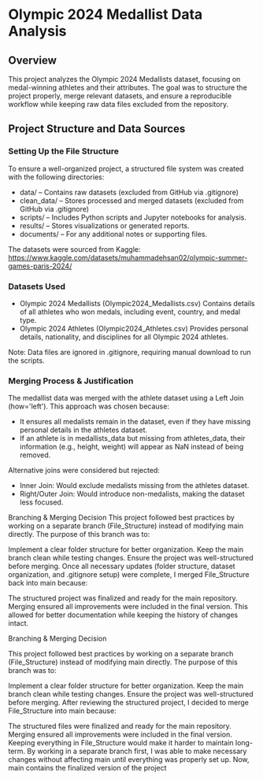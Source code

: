 # Olympic 2024 Medallist Data Analysis

## Overview

This project analyzes the Olympic 2024 Medallists dataset, focusing on medal-winning athletes and their attributes. The goal was to structure the project properly, merge relevant datasets, and ensure a reproducible workflow while keeping raw data files excluded from the repository.

## Project Structure and Data Sources

### Setting Up the File Structure

To ensure a well-organized project, a structured file system was created with the following directories:
* data/ – Contains raw datasets (excluded from GitHub via .gitignore)
* clean_data/ – Stores processed and merged datasets (excluded from GitHub via .gitignore)
* scripts/ – Includes Python scripts and Jupyter notebooks for analysis.
* results/ – Stores visualizations or generated reports.
* documents/ – For any additional notes or supporting files.

The datasets were sourced from Kaggle: https://www.kaggle.com/datasets/muhammadehsan02/olympic-summer-games-paris-2024/

### Datasets Used

* Olympic 2024 Medallists (Olympic2024_Medallists.csv)
    Contains details of all athletes who won medals, including event, country, and medal type.
* Olympic 2024 Athletes (Olympic2024_Athletes.csv)
    Provides personal details, nationality, and disciplines for all Olympic 2024 athletes.

Note: Data files are ignored in .gitignore, requiring manual download to run the scripts.

### Merging Process & Justification

The medallist data was merged with the athlete dataset using a Left Join (how='left'). This approach was chosen because:

* It ensures all medalists remain in the dataset, even if they have missing personal details in the athletes dataset.
* If an athlete is in medallists_data but missing from athletes_data, their information (e.g., height, weight) will appear as NaN instead of being removed.

Alternative joins were considered but rejected:
* Inner Join: Would exclude medalists missing from the athletes dataset.
* Right/Outer Join: Would introduce non-medalists, making the dataset less focused.

Branching & Merging Decision
This project followed best practices by working on a separate branch (File_Structure) instead of modifying main directly. The purpose of this branch was to:

Implement a clear folder structure for better organization.
Keep the main branch clean while testing changes.
Ensure the project was well-structured before merging.
Once all necessary updates (folder structure, dataset organization, and .gitignore setup) were complete, I merged File_Structure back into main because:

The structured project was finalized and ready for the main repository.
Merging ensured all improvements were included in the final version.
This allowed for better documentation while keeping the history of changes intact.

Branching & Merging Decision

This project followed best practices by working on a separate branch (File_Structure) instead of modifying main directly. The purpose of this branch was to:

Implement a clear folder structure for better organization.
Keep the main branch clean while testing changes.
Ensure the project was well-structured before merging.
After reviewing the structured project, I decided to merge File_Structure into main because:

The structured files were finalized and ready for the main repository.
Merging ensured all improvements were included in the final version.
Keeping everything in File_Structure would make it harder to maintain long-term.
By working in a separate branch first, I was able to make necessary changes without affecting main until everything was properly set up. Now, main contains the finalized version of the project





